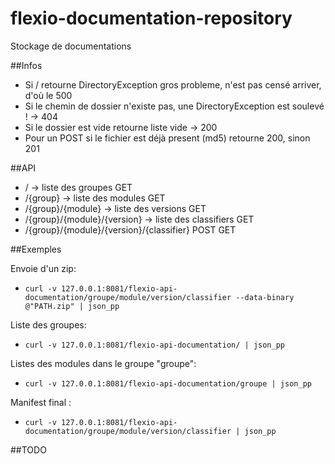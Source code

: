 # flexio-documentation-repository

Stockage de documentations

##Infos
- Si / retourne DirectoryException gros probleme, n'est pas censé arriver, d'où le 500
- Si le chemin de dossier n'existe pas, une DirectoryException est soulevé ! -> 404
- Si le dossier est vide retourne liste vide -> 200
- Pour un POST si le fichier est déjà present (md5) retourne 200, sinon 201

##API
- / -> liste des groupes GET
- /{group} -> liste des modules GET
- /{group}/{module} -> liste des versions GET
- /{group}/{module}/{version} -> liste des classifiers GET
- /{group}/{module}/{version}/{classifier} POST GET

##Exemples

Envoie d'un zip:
- ```curl -v 127.0.0.1:8081/flexio-api-documentation/groupe/module/version/classifier --data-binary @"PATH.zip" | json_pp```

Liste des groupes:
- ```curl -v 127.0.0.1:8081/flexio-api-documentation/ | json_pp```

Listes des modules dans le groupe "groupe":
- ```curl -v 127.0.0.1:8081/flexio-api-documentation/groupe | json_pp```

Manifest final :
- ```curl -v 127.0.0.1:8081/flexio-api-documentation/groupe/module/version/classifier | json_pp```

##TODO